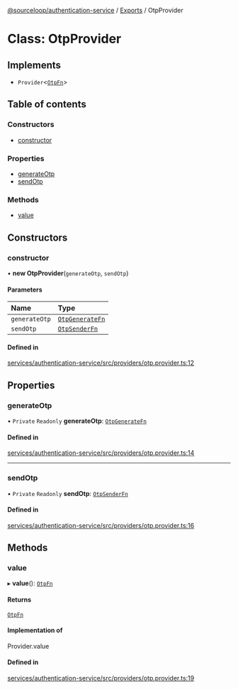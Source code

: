[@sourceloop/authentication-service](../README.md) / [Exports](../modules.md) / OtpProvider

# Class: OtpProvider

## Implements

- `Provider`<[`OtpFn`](../modules.md#otpfn)\>

## Table of contents

### Constructors

- [constructor](OtpProvider.md#constructor)

### Properties

- [generateOtp](OtpProvider.md#generateotp)
- [sendOtp](OtpProvider.md#sendotp)

### Methods

- [value](OtpProvider.md#value)

## Constructors

### constructor

• **new OtpProvider**(`generateOtp`, `sendOtp`)

#### Parameters

| Name | Type |
| :------ | :------ |
| `generateOtp` | [`OtpGenerateFn`](../modules.md#otpgeneratefn) |
| `sendOtp` | [`OtpSenderFn`](../modules.md#otpsenderfn) |

#### Defined in

[services/authentication-service/src/providers/otp.provider.ts:12](https://github.com/sourcefuse/loopback4-microservice-catalog/blob/93a7f917/services/authentication-service/src/providers/otp.provider.ts#L12)

## Properties

### generateOtp

• `Private` `Readonly` **generateOtp**: [`OtpGenerateFn`](../modules.md#otpgeneratefn)

#### Defined in

[services/authentication-service/src/providers/otp.provider.ts:14](https://github.com/sourcefuse/loopback4-microservice-catalog/blob/93a7f917/services/authentication-service/src/providers/otp.provider.ts#L14)

___

### sendOtp

• `Private` `Readonly` **sendOtp**: [`OtpSenderFn`](../modules.md#otpsenderfn)

#### Defined in

[services/authentication-service/src/providers/otp.provider.ts:16](https://github.com/sourcefuse/loopback4-microservice-catalog/blob/93a7f917/services/authentication-service/src/providers/otp.provider.ts#L16)

## Methods

### value

▸ **value**(): [`OtpFn`](../modules.md#otpfn)

#### Returns

[`OtpFn`](../modules.md#otpfn)

#### Implementation of

Provider.value

#### Defined in

[services/authentication-service/src/providers/otp.provider.ts:19](https://github.com/sourcefuse/loopback4-microservice-catalog/blob/93a7f917/services/authentication-service/src/providers/otp.provider.ts#L19)
